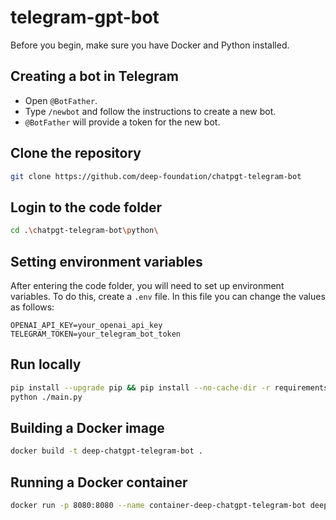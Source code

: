 # telegram-gpt-bot

Before you begin, make sure you have Docker and Python installed.

## Creating a bot in Telegram
- Open `@BotFather`.
- Type `/newbot` and follow the instructions to create a new bot.
- `@BotFather` will provide a token for the new bot.

## Clone the repository
```bash
git clone https://github.com/deep-foundation/chatpgt-telegram-bot
```

## Login to the code folder
```bash
cd .\chatpgt-telegram-bot\python\
```

## Setting environment variables
After entering the code folder, you will need to set up environment variables. To do this, create a `.env` file. In this file you can change the values as follows:
```env
OPENAI_API_KEY=your_openai_api_key
TELEGRAM_TOKEN=your_telegram_bot_token
```

## Run locally

```bash
pip install --upgrade pip && pip install --no-cache-dir -r requirements.txt
python ./main.py
```

## Building a Docker image
```bash
docker build -t deep-chatgpt-telegram-bot .
```

## Running a Docker container
```bash
docker run -p 8080:8080 --name container-deep-chatgpt-telegram-bot deep-chatgpt-telegram-bot
```
